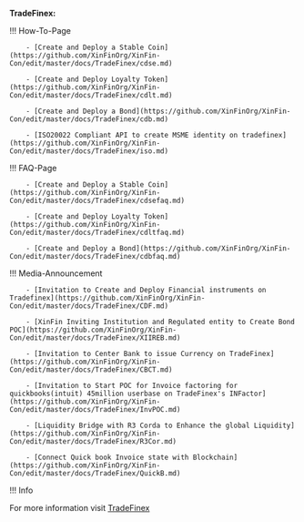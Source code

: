 ﻿**TradeFinex:**

!!! How-To-Page

        - [Create and Deploy a Stable Coin](https://github.com/XinFinOrg/XinFin-Con/edit/master/docs/TradeFinex/cdse.md)

        - [Create and Deploy Loyalty Token](https://github.com/XinFinOrg/XinFin-Con/edit/master/docs/TradeFinex/cdlt.md)

        - [Create and Deploy a Bond](https://github.com/XinFinOrg/XinFin-Con/edit/master/docs/TradeFinex/cdb.md)

        - [ISO20022 Compliant API to create MSME identity on tradefinex](https://github.com/XinFinOrg/XinFin-Con/edit/master/docs/TradeFinex/iso.md)

!!! FAQ-Page

        - [Create and Deploy a Stable Coin](https://github.com/XinFinOrg/XinFin-Con/edit/master/docs/TradeFinex/cdsefaq.md)

        - [Create and Deploy Loyalty Token](https://github.com/XinFinOrg/XinFin-Con/edit/master/docs/TradeFinex/cdltfaq.md)

        - [Create and Deploy a Bond](https://github.com/XinFinOrg/XinFin-Con/edit/master/docs/TradeFinex/cdbfaq.md)

!!! Media-Announcement

        - [Invitation to Create and Deploy Financial instruments on Tradefinex](https://github.com/XinFinOrg/XinFin-Con/edit/master/docs/TradeFinex/CDF.md)

        - [XinFin Inviting Institution and Regulated entity to Create Bond POC](https://github.com/XinFinOrg/XinFin-Con/edit/master/docs/TradeFinex/XIIREB.md)

        - [Invitation to Center Bank to issue Currency on TradeFinex](https://github.com/XinFinOrg/XinFin-Con/edit/master/docs/TradeFinex/CBCT.md)

        - [Invitation to Start POC for Invoice factoring for quickbooks(intuit) 45million userbase on TradeFinex's INFactor](https://github.com/XinFinOrg/XinFin-Con/edit/master/docs/TradeFinex/InvPOC.md)

        - [Liquidity Bridge with R3 Corda to Enhance the global Liquidity](https://github.com/XinFinOrg/XinFin-Con/edit/master/docs/TradeFinex/R3Cor.md)

        - [Connect Quick book Invoice state with Blockchain](https://github.com/XinFinOrg/XinFin-Con/edit/master/docs/TradeFinex/QuickB.md)


!!! Info

For more information visit [TradeFinex](https://docs.tradefinex.org)
